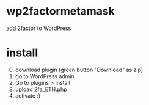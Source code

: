 # wp2factormetamask
add 2factor to WordPress

# install
0. download plugin (green button "Download" as zip)
1. go to WordPress admin
2. Go to plugins > install
3. upload 2fa_ETH.php
4. activate :)
